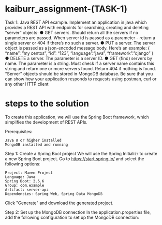 # kaiburr_assignment-(TASK-1)
Task 1. Java REST API example.
Implement an application in java which provides a REST API with endpoints for searching,
creating and deleting “server” objects:
● GET servers. Should return all the servers if no parameters are passed. When server id
is passed as a parameter - return a single server or 404 if there’s no such a server.
● PUT a server. The server object is passed as a json-encoded message body. Here’s an
example:
{
“name”: ”my centos”,
“id”: “123”,
“language”:”java”,
“framework”:”django”
}
● DELETE a server. The parameter is a server ID.
● GET (find) servers by name. The parameter is a string. Must check if a server name
contains this string and return one or more servers found. Return 404 if nothing is found.
“Server” objects should be stored in MongoDB database.
Be sure that you can show how your application responds to requests using postman, curl or
any other HTTP client

# steps to the solution
To create this application, we will use the Spring Boot framework, which simplifies the development of REST APIs.

Prerequisites:

    Java 8 or higher installed
    MongoDB installed and running

Step 1: Create a Spring Boot project
We will use the Spring Initializr to create a new Spring Boot project. Go to https://start.spring.io/ and select the following options:

    Project: Maven Project
    Language: Java
    Spring Boot: 2.5.6
    Group: com.example
    Artifact: server-api
    Dependencies: Spring Web, Spring Data MongoDB

Click "Generate" and download the generated project.

Step 2: Set up the MongoDB connection
In the application.properties file, add the following configuration to set up the MongoDB connection:
